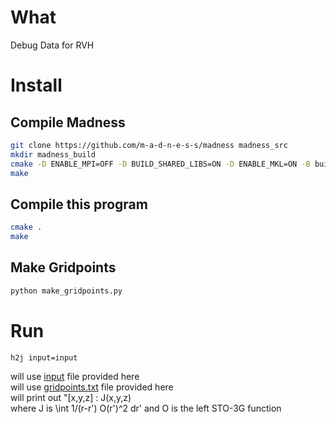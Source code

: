 # What
Debug Data for RVH

# Install

## Compile Madness
```bash
git clone https://github.com/m-a-d-n-e-s-s/madness madness_src
mkdir madness_build
cmake -D ENABLE_MPI=OFF -D BUILD_SHARED_LIBS=ON -D ENABLE_MKL=ON -B build -S madness_src
make 
```

## Compile this program
```bash
cmake .
make
```

## Make Gridpoints
```bash
python make_gridpoints.py
```

# Run
```
h2j input=input
```
will use [input](input) file provided here  
will use [gridpoints.txt](gridpoints.txt) file provided here  
will print out "[x,y,z] : J(x,y,z)  
where J is \int 1/(r-r') O(r')^2 dr' and O is the left STO-3G function
